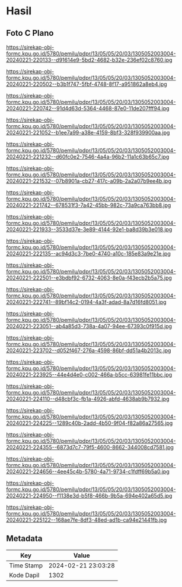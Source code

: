 # Hasil

## Foto C Plano

https://sirekap-obj-formc.kpu.go.id/5780/pemilu/pdpr/13/05/05/20/03/1305052003004-20240221-220133--d91614e9-5bd2-4682-b32e-236ef02c8760.jpg

https://sirekap-obj-formc.kpu.go.id/5780/pemilu/pdpr/13/05/05/20/03/1305052003004-20240221-220502--b3b1f747-5fbf-4748-8f17-a951862a8eb4.jpg

https://sirekap-obj-formc.kpu.go.id/5780/pemilu/pdpr/13/05/05/20/03/1305052003004-20240221-220742--91d4d63d-5364-4468-87e0-11de207fff94.jpg

https://sirekap-obj-formc.kpu.go.id/5780/pemilu/pdpr/13/05/05/20/03/1305052003004-20240221-221052--b1ee7a99-a38e-4159-8bf3-328f939900aa.jpg

https://sirekap-obj-formc.kpu.go.id/5780/pemilu/pdpr/13/05/05/20/03/1305052003004-20240221-221232--d60fc0e2-7546-4a4a-96b2-11a1c63b65c7.jpg

https://sirekap-obj-formc.kpu.go.id/5780/pemilu/pdpr/13/05/05/20/03/1305052003004-20240221-221532--07b8901a-cb27-417c-a09b-2a2a07b9ee4b.jpg

https://sirekap-obj-formc.kpu.go.id/5780/pemilu/pdpr/13/05/05/20/03/1305052003004-20240221-221742--678531f3-7a42-45bb-982c-73a9ca763bb8.jpg

https://sirekap-obj-formc.kpu.go.id/5780/pemilu/pdpr/13/05/05/20/03/1305052003004-20240221-221933--3533d37e-3e89-4144-92e1-ba8d39b3e018.jpg

https://sirekap-obj-formc.kpu.go.id/5780/pemilu/pdpr/13/05/05/20/03/1305052003004-20240221-222135--ac94d3c3-7be0-4740-a10c-185e83a9e21e.jpg

https://sirekap-obj-formc.kpu.go.id/5780/pemilu/pdpr/13/05/05/20/03/1305052003004-20240221-222501--e3bdbf92-6732-4063-8e0a-f43ecb2b5a75.jpg

https://sirekap-obj-formc.kpu.go.id/5780/pemilu/pdpr/13/05/05/20/03/1305052003004-20240221-222741--89bf14c2-0194-4a3f-adad-8a7d16fd8051.jpg

https://sirekap-obj-formc.kpu.go.id/5780/pemilu/pdpr/13/05/05/20/03/1305052003004-20240221-223051--ab4a85d3-738a-4a07-94ee-67393c0f915d.jpg

https://sirekap-obj-formc.kpu.go.id/5780/pemilu/pdpr/13/05/05/20/03/1305052003004-20240221-223702--d052f467-276a-4598-86bf-dd51a4b2013c.jpg

https://sirekap-obj-formc.kpu.go.id/5780/pemilu/pdpr/13/05/05/20/03/1305052003004-20240221-223925--44e4d4e0-c002-466a-b5cc-63981fe11bbc.jpg

https://sirekap-obj-formc.kpu.go.id/5780/pemilu/pdpr/13/05/05/20/03/1305052003004-20240221-224110--d48cbf3c-fb1a-4926-abfd-4638ab9b7932.jpg

https://sirekap-obj-formc.kpu.go.id/5780/pemilu/pdpr/13/05/05/20/03/1305052003004-20240221-224225--1289c40b-2add-4b50-9f04-f82a86a27565.jpg

https://sirekap-obj-formc.kpu.go.id/5780/pemilu/pdpr/13/05/05/20/03/1305052003004-20240221-224355--6873d7c7-79f5-4600-8662-344008cd7581.jpg

https://sirekap-obj-formc.kpu.go.id/5780/pemilu/pdpr/13/05/05/20/03/1305052003004-20240221-224656--4ee45c4b-5780-4a71-9734-c1fdff69b5a0.jpg

https://sirekap-obj-formc.kpu.go.id/5780/pemilu/pdpr/13/05/05/20/03/1305052003004-20240221-224950--f1138e3d-b5f8-466b-9b5a-694e402a65d5.jpg

https://sirekap-obj-formc.kpu.go.id/5780/pemilu/pdpr/13/05/05/20/03/1305052003004-20240221-225122--168ae7fe-8df3-48ed-ad1b-ca94e21441fb.jpg


## Metadata

| Key        | Value               |
| ---------- | ------------------- |
| Time Stamp | 2024-02-21 23:03:28 |
| Kode Dapil | 1302                |




